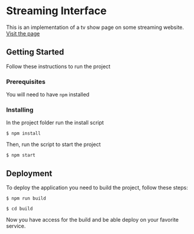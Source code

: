 # Streaming Interface

This is an implementation of a tv show page on some streaming website.
[Visit the page](https://pennydreadful.surge.sh/)

## Getting Started

Follow these instructions to run the project


### Prerequisites

You will need to have `npm` installed


### Installing

In the project folder run the install script
```
$ npm install
```

Then, run the script to start the project
```
$ npm start
```

## Deployment

To deploy the application you need to build the project, follow these steps:

```
$ npm run build
```
```
$ cd build
```

Now you have access for the build and be able deploy on your favorite service.